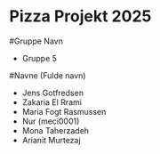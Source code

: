 # Pizza Projekt 2025

#Gruppe Navn
- Gruppe 5

#Navne (Fulde navn)
- Jens Gotfredsen
- Zakaria El Rrami
- Maria Fogt Rasmussen
- Nur (meci0001)
- Mona Taherzadeh
- Arianit Murtezaj
